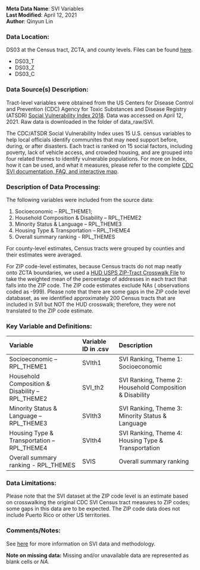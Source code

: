 **Meta Data Name**: SVI Variables  
**Last Modified**: April 12, 2021  
**Author**: Qinyun Lin   

### Data Location: 
DS03 at the Census tract, ZCTA, and county levels. Files can be found [here](/data_final).

* DS03_T
* DS03_Z
* DS03_C

### Data Source(s) Description:  
Tract-level variables were obtained from the US Centers for Disease Control and Prevention (CDC) Agency for Toxic Substances and Disease Registry (ATSDR) [Social Vulnerability Index 2018](https://www.atsdr.cdc.gov/placeandhealth/svi/data_documentation_download.html). Data was accessed on April 12, 2021. Raw data is downloaded in the folder of data_raw/SVI. 

The CDC/ATSDR Social Vulnerability Index  uses 15 U.S. census variables to help local officials identify communites that may need support before, during, or after disasters. Each tract is ranked on 15 social factors, including poverty,  lack of vehicle access, and crowded housing, and are grouped into four related themes to identify vulnerable populations. For more on Index, how it can be used, and what it measures, please refer to the complete [CDC SVI documentation, FAQ, and interactive map](https://www.atsdr.cdc.gov/placeandhealth/svi/index.html). 

### Description of Data Processing: 
The following variables were included from the source data:

1. Socioeconomic – RPL_THEME1;
2. Household Composition & Disability – RPL_THEME2
3. Minority Status & Language – RPL_THEME3
4. Housing Type & Transportation – RPL_THEME4
5. Overall summary ranking - RPL_THEMES

For county-level estimates, Census tracts were grouped by counties and their estimates were averaged. 

For ZIP code-level estimates, because Census tracts do not map neatly onto ZCTA boundaries, we used a [HUD USPS ZIP-Tract Crosswalk File](https://www.huduser.gov/portal/datasets/usps_crosswalk.html) to take the weighted mean of the percentage of addresses in each tract that falls into the ZIP code. The ZIP code estimates exclude NAs ( observations coded as -999). Please note that there are some gaps in the ZIP code level databaset, as we identified approximately 200 Census tracts that are included in SVI but NOT the HUD crosswalk; therefore, they were not translated to the ZIP code estimate. 

### Key Variable and Definitions:
| Variable | Variable ID in .csv | Description |
|:---------|:--------------------|:------------|
| Socioeconomic – RPL_THEME1 | SVIth1 | SVI Ranking, Theme 1: Socioeconomic |
| Household Composition & Disability – RPL_THEME2 | SVI_th2 | SVI Ranking, Theme 2: Household Composition & Disability |
| Minority Status & Language – RPL_THEME3 | SVIth3 | SVI Ranking, Theme 3: Minority Status & Language |
| Housing Type & Transportation – RPL_THEME4 | SVIth4 | SVI Ranking, Theme 4: Housing Type & Transportation |
| Overall summary ranking - RPL_THEMES | SVIS | Overall summary ranking |

### Data Limitations:

Please note that the SVI dataset at the ZIP code level is an estimate based on crosswalking the original CDC SVI Census tract measures to ZIP codes; some gaps in this data are to be expected. The ZIP code data does not include Puerto Rico or other US territories. 

### Comments/Notes:

See [here](https://www.atsdr.cdc.gov/placeandhealth/svi/documentation/SVI_documentation_2018.html) for more information on SVI data and methodology.  

**Note on missing data:** Missing and/or unavailable data are represented as blank cells or _NA._
